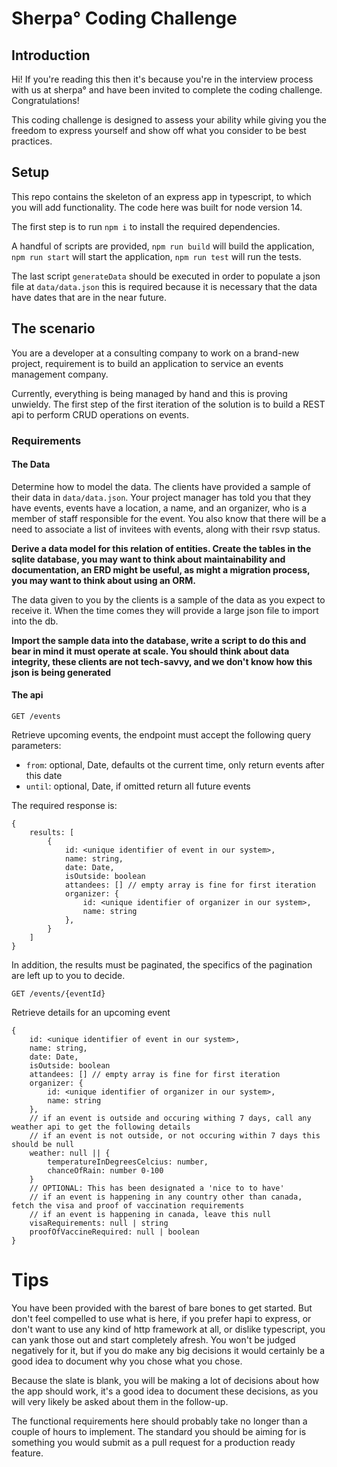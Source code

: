 # Sherpa° Coding Challenge

## Introduction

Hi! If you're reading this then it's because you're in the interview process with us at sherpa° and have been invited to
complete the coding challenge. Congratulations!

This coding challenge is designed to assess your ability while giving you the freedom to express yourself and show off
what you consider to be best practices.

## Setup

This repo contains the skeleton of an express app in typescript, to which you will add functionality. The code here was
built for node version 14.

The first step is to run `npm i` to install the required dependencies.

A handful of scripts are provided, `npm run build` will build the application, `npm run start` will start the
application, `npm run test` will run the tests.

The last script `generateData` should be executed in order to populate a json file at `data/data.json` this is required
because it is necessary that the data have dates that are in the near future.

## The scenario

You are a developer at a consulting company to work on a brand-new project, requirement is to build an application to
service an events management company.

Currently, everything is being managed by hand and this is proving unwieldy. The first step of the first iteration of
the solution is to build a REST api to perform CRUD operations on events.

### Requirements

#### The Data

Determine how to model the data. The clients have provided a sample of their data in `data/data.json`. Your project
manager has told you that they have events, events have a location, a name, and an organizer, who is a member of staff
responsible for the event. You also know that there will be a need to associate a list of invitees with events, along
with their rsvp status.

**Derive a data model for this relation of entities. Create the tables in the sqlite database, you may want to think
about maintainability and documentation, an ERD might be useful, as might a migration process, you may want to think
about using an ORM.**

The data given to you by the clients is a sample of the data as you expect to receive it. When the time comes they will
provide a large json file to import into the db.

**Import the sample data into the database, write a script to do this and bear in mind it must operate at scale. You
should think about data integrity, these clients are not tech-savvy, and we don't know how this json is being generated**

#### The api

`GET /events`

Retrieve upcoming events, the endpoint must accept the following query parameters:

- `from`: optional, Date, defaults ot the current time, only return events after this date
- `until`: optional, Date, if omitted return all future events

The required response is:

```
{
    results: [
        {
            id: <unique identifier of event in our system>,
            name: string,
            date: Date,
            isOutside: boolean
            attandees: [] // empty array is fine for first iteration
            organizer: {
                id: <unique identifier of organizer in our system>,
                name: string
            },
        }
    ]
}
```

In addition, the results must be paginated, the specifics of the pagination are left up to you to decide.

`GET /events/{eventId}`

Retrieve details for an upcoming event

```
{
    id: <unique identifier of event in our system>,
    name: string,
    date: Date,
    isOutside: boolean
    attandees: [] // empty array is fine for first iteration
    organizer: {
        id: <unique identifier of organizer in our system>,
        name: string
    },
    // if an event is outside and occuring withing 7 days, call any weather api to get the following details
    // if an event is not outside, or not occuring within 7 days this should be null
    weather: null || {
        temperatureInDegreesCelcius: number,
        chanceOfRain: number 0-100
    }
    // OPTIONAL: This has been designated a 'nice to to have'
    // if an event is happening in any country other than canada, fetch the visa and proof of vaccination requirements
    // if an event is happening in canada, leave this null
    visaRequirements: null | string
    proofOfVaccineRequired: null | boolean
}
```

# Tips

You have been provided with the barest of bare bones to get started. But don't feel compelled to use what is here, if you prefer hapi to express, or don't want to use any kind of http framework at all, or dislike typescript, you can yank those out and start completely afresh. You won't be judged negatively for it, but if you do make any big decisions it would certainly be a good idea to document why you chose what you chose.  

Because the slate is blank, you will be making a lot of decisions about how the app should work, it's a good idea to document these decisions, as you will very likely be asked about them in the follow-up.

The functional requirements here should probably take no longer than a couple of hours to implement. The standard you should be aiming for is something you would submit as a pull request for a production ready feature.
